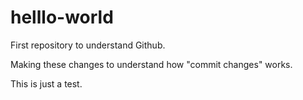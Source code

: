 # helllo-world

First repository to understand Github.

Making these changes to understand how "commit changes" works.

This is just a test.
